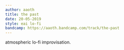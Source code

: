 ```yaml
---
author: aaoth
title: the past
date: 20-05-2019
style: eai lo-fi
bandcamp: https://aaoth.bandcamp.com/track/the-past
---
```


atmospheric lo-fi improvisation.
